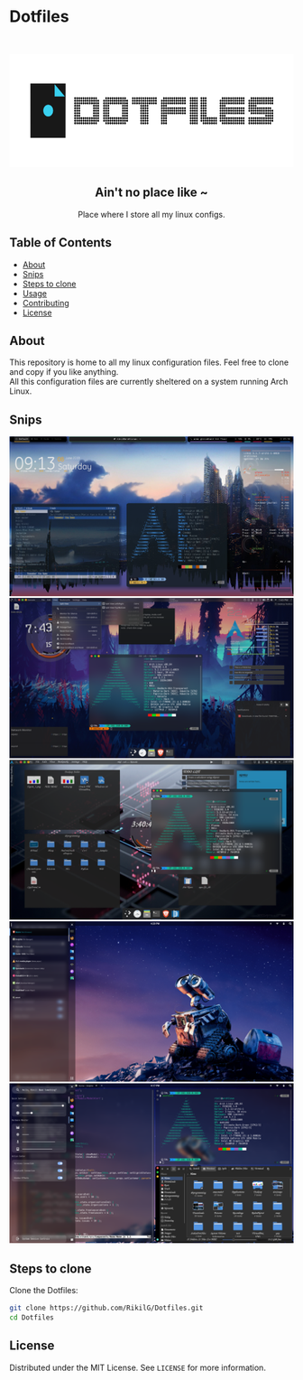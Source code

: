 # Dotfiles

<!-- PROJECT LOGO -->
<br />
<p align="center">
  <a href="https://github.com/RikilG/Dotfiles">
    <img src="dotSnaps/logo.png" alt="Logo" height="200">
  </a>

  <h2 align="center">Ain't no place like ~</h2>

  <p align="center">
    Place where I store all my linux configs.
    <br />
  </p>
</p>


## Table of Contents

* [About](#about)
* [Snips](#snips)
* [Steps to clone](#steps-to-clone)
* [Usage](#usage)
* [Contributing](#contributing)
* [License](#license)

## About
This repository is home to all my linux configuration files. Feel free to clone and copy if you like anything.  
All this configuration files are currently sheltered on a system running Arch Linux.

## Snips
![openbox](dotSnaps/1-openbox.png)
![KDE](dotSnaps/2_1-KDE.png)
![KDE](dotSnaps/2_2-KDE.png)
![awesome](dotSnaps/3_1-awesome.png)
![awesome](dotSnaps/3_2-awesome.png)

## Steps to clone
 
Clone the Dotfiles:
```sh
git clone https://github.com/RikilG/Dotfiles.git
cd Dotfiles
```

## License

Distributed under the MIT License. See `LICENSE` for more information.
